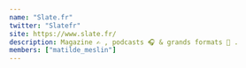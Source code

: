 ```yaml
---
name: "Slate.fr"
twitter: "Slatefr"
site: https://www.slate.fr/
description: Magazine ✍️ , podcasts 🎧 & grands formats 📸 .
members: ["matilde_meslin"]
---
```

